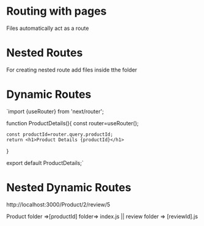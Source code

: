 # Routing with pages

Files automatically act as a route

# Nested Routes 

For creating nested route add files inside tthe folder

# Dynamic Routes

`import {useRouter} from 'next/router';

function ProductDetails(){
    const router=useRouter();

    const productId=router.query.productId;
    return <h1>Product Details {productId}</h1>
    
}

export default ProductDetails;`

# Nested Dynamic Routes

http://localhost:3000/Product/2/review/5

Product folder =>[productId] folder=> index.js 
                      ||
          review folder => [reviewId].js



       
